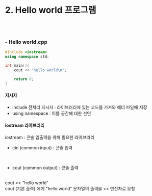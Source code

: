 # 2. Hello world 프로그램   
   
<br/>
<br/>

### - Hello world.cpp

``` C++
#include <iostream>
using namespace std;

int main(){
    cout << "hello world\n";

    return 0;
}
```

#### 지시자
- include 전처리 지시자 : 라이브러리에 있는 코드를 가져와 헤더 파일에 저장
- using namespace : 이름 공간에 대한 선언


#### iostream 라이브러리

iostream : 콘솔 입출력을 위해 필요한 라이브러리
<br/>
- cin (common input) : 콘솔 입력
<br/>


- cout (common output) : 콘솔 출력
<br/>
cout << "hello world"<br/>
cout (기본 출력) 에게 "hello world" 문자열의 출력을 << 연산자로 요청

